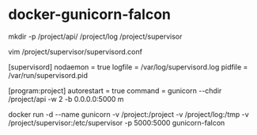 # docker-gunicorn-falcon
mkdir -p /project/api/  /project/log  /project/supervisor

vim /project/supervisor/supervisord.conf

[supervisord]
nodaemon = true
logfile = /var/log/supervisord.log
pidfile = /var/run/supervisord.pid

[program:project]
autorestart = true
command = gunicorn --chdir /project/api -w 2 -b 0.0.0.0:5000 m



docker run -d --name gunicorn -v /project:/project -v /project/log:/tmp -v /project/supervisor:/etc/supervisor -p 5000:5000 gunicorn-falcon

